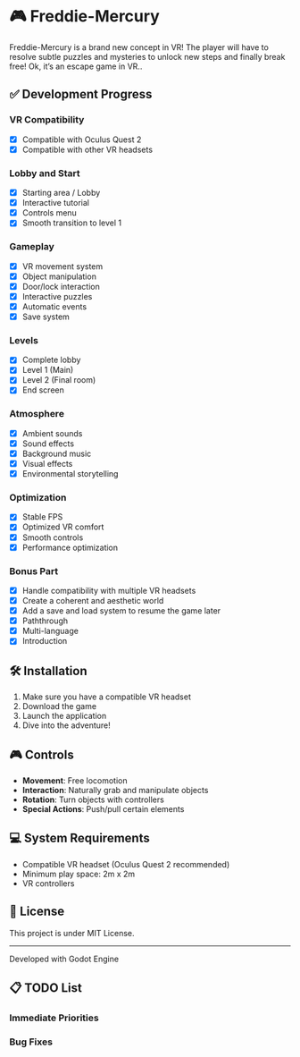 # 🎮 Freddie-Mercury

Freddie-Mercury is a brand new concept in VR! The player will have to resolve subtle puzzles and mysteries to unlock new steps and finally break free!
Ok, it’s an escape game in VR..

## ✅ Development Progress

### VR Compatibility
- [x] Compatible with Oculus Quest 2
- [x] Compatible with other VR headsets

### Lobby and Start
- [x] Starting area / Lobby
- [x] Interactive tutorial
- [x] Controls menu
- [x] Smooth transition to level 1

### Gameplay
- [x] VR movement system
- [x] Object manipulation
- [x] Door/lock interaction
- [x] Interactive puzzles
- [x] Automatic events
- [x] Save system

### Levels
- [x] Complete lobby
- [x] Level 1 (Main)
- [x] Level 2 (Final room)
- [x] End screen

### Atmosphere
- [x] Ambient sounds
- [x] Sound effects
- [x] Background music
- [x] Visual effects
- [x] Environmental storytelling

### Optimization
- [x] Stable FPS
- [x] Optimized VR comfort
- [x] Smooth controls
- [x] Performance optimization

### **Bonus Part**
- [X] Handle compatibility with multiple VR headsets
- [X] Create a coherent and aesthetic world
- [X] Add a save and load system to resume the game later
- [X] Paththrough
- [X] Multi-language
- [X] Introduction
      
## 🛠️ Installation

1. Make sure you have a compatible VR headset
2. Download the game
3. Launch the application
4. Dive into the adventure!

## 🎮 Controls

- **Movement**: Free locomotion
- **Interaction**: Naturally grab and manipulate objects
- **Rotation**: Turn objects with controllers
- **Special Actions**: Push/pull certain elements

## 💻 System Requirements

- Compatible VR headset (Oculus Quest 2 recommended)
- Minimum play space: 2m x 2m
- VR controllers



## 📝 License

This project is under MIT License.

---

Developed with Godot Engine

## 📋 TODO List

### Immediate Priorities

### Bug Fixes
